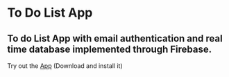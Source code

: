 # To Do List App
## To do List App with email authentication and real time database implemented through Firebase.

Try out the [App](https://github.com/Shivansh771/To-Do-List-App/blob/main/ToDoApp.apk) (Download and install it)
